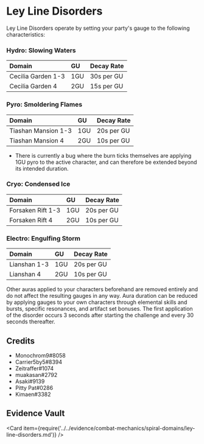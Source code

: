 # Ley Line Disorders

Ley Line Disorders operate by setting your party's gauge to the following characteristics:

### Hydro: Slowing Waters

| Domain             | GU  | Decay Rate |
| :----------------- | :-- | :--------- |
| Cecilia Garden 1-3 | 1GU | 30s per GU |
| Cecilia Garden 4   | 2GU | 15s per GU |

### Pyro: Smoldering Flames

| Domain              | GU  | Decay Rate |
| :------------------ | :-- | :--------- |
| Tiashan Mansion 1-3 | 1GU | 20s per GU |
| Tiashan Mansion 4   | 2GU | 10s per GU |

* There is currently a bug where the burn ticks themselves are applying 1GU pyro to the active character, and can therefore be extended beyond its intended duration.

### Cryo: Condensed Ice

| Domain            | GU  | Decay Rate |
| :---------------- | :-- | :--------- |
| Forsaken Rift 1-3 | 1GU | 20s per GU |
| Forsaken Rift 4   | 2GU | 10s per GU |

### Electro: Engulfing Storm

| Domain       | GU  | Decay Rate |
| :----------- | :-- | :--------- |
| Lianshan 1-3 | 1GU | 20s per GU |
| Lianshan 4   | 2GU | 10s per GU |

Other auras applied to your characters beforehand are removed entirely and do not affect the resulting gauges in any way. Aura duration can be reduced by applying gauges to your own characters through elemental skills and bursts, specific resonances, and artifact set bonuses. The first application of the disorder occurs 3 seconds after starting the challenge and every 30 seconds thereafter.

## Credits

* Monochrom9\#8058
* Carrier5by5\#8394
* Zeitraffer\#1074
* muakasan\#2792
* Asaki\#9139
* Pitty Pat\#0286
* Kimaen\#3382

## Evidence Vault

<Card item={require('../../evidence/combat-mechanics/spiral-domains/ley-line-disorders.md')} />
